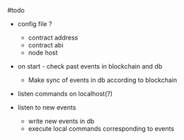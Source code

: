 #todo 

- config file ?
    - contract address
    - contract abi
    - node host


- on start - check past events in blockchain and db  
    - Make sync of events in db according to blockchain      
- listen commands on localhost(?) 
- listen to new events
    - write new events in db
    - execute local commands corresponding to events

